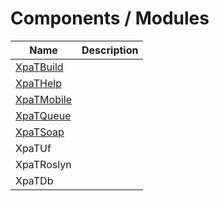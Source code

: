 # Components / Modules


| Name | Description |
| ---- | ----------- |
| [XpaTBuild](./XpaTBuild/) |  |
| [XpaTHelp](XpaTHelp/) |  |
| [XpaTMobile](XpaTMobile/) |  |
| [XpaTQueue](XpaTQueue/) |  |
| [XpaTSoap](XpaTSoap/) |  |
| XpaTUf |  |
| XpaTRoslyn |  |
| XpaTDb |  |
